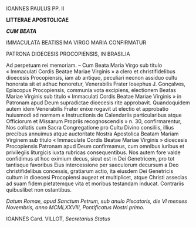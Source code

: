 IOANNES PAULUS PP. II

**LITTERAE APOSTOLICAE**

***CUM BEATA***

IMMACULATA BEATISSIMA VIRGO MARIA CONFIRMATUR

PATRONA DIOECESIS PROCOPIENSIS, IN BRASILIA

Ad perpetuam rei memoriam. – Cum Beata Maria Virgo sub titulo « Immaculati Cordis Beatae Mariae Virginis » a clero et christifidelibus dioecesis Procopiensis, iam ab antiquo, peculiari necnon assiduo cultu honorata sit et adhuc honoretur, Venerabilis Frater Iosephus J. Gonçalves, Episcopus Procopiensis, communia vota excipiens, electionem Beatas Mariae Virginis sub titulo « Immaculati Cordis Beatae Mariae Virginis » in Patronam apud Deum supradictae dioecesis rite approbavit. Quandoquidem autem idem Venerabilis Frater enixe rogavit ut electio et approbatio huiusmodi ad normam « Instructionis de Calendariis particularibus atque Officiorum et Missarum Propriis recognoscendis » n. 30, confirmarentur, Nos collatis cum Sacra Congregatione pro Cultu Divino consiliis, illius precibus annuimus atque auctoritate Nostra Apostolica Beatam Mariam Virginem sub titulo « Immaculate Cordis Beatae Mariae Virginis » dioecesis Procopiensis Patronam apud Deum confirmamus, cum omnibus iuribus et privilegiis liturgicis iuxta rubricas consequentibus. Nos autem fore valde confidimus ut hoc eximium decus, sicut est in Dei Genetricem, pro tot tantisque favoribus Eius intercessione per saeculorum decursum a Deo christifidelibus concessis, gratiarum actio, ita eiusdem Dei Genetricis cultum in dioecesi Procopiensi augeat et multiplicet, atque Christi asseclas ad suam fidem pietatemque vita et moribus testandam inducat. Contrariis quibuslibet non ostantibus.

*Datum Romae, apud Sanctum Petrum, sub anulo Piscatoris, die VI menses Novembris, anno MCMLXXVIII, Pontificatus Nostri primo.*

IOANNES Card. VILLOT, *Secretarius Status*